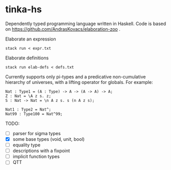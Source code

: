 # tinka-hs

Dependently typed programming language written in Haskell.
Code is based on https://github.com/AndrasKovacs/elaboration-zoo .

Elaborate an expression
```
stack run < expr.txt
```

Elaborate definitions
```
stack run elab-defs < defs.txt
```

Currently supports only pi-types and a predicative non-cumulative hierarchy of universes, with a lifting operator for globals.
For example:
```
Nat : Type1 = (A : Type) -> A -> (A -> A) -> A;
Z : Nat = \A z s. z;
S : Nat -> Nat = \n A z s. s (n A z s);

Nat1 : Type2 = Nat^;
Nat99 : Type100 = Nat^99;
```

TODO:
- [ ] parser for sigma types
- [x] some base types (void, unit, bool)
- [ ] equality type
- [ ] descriptions with a fixpoint
- [ ] implicit function types
- [ ] QTT
